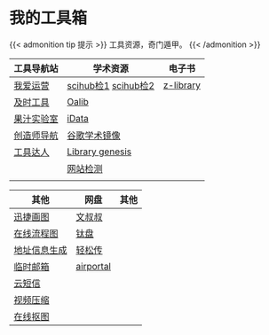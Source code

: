 # 我的工具箱


{{< admonition tip 提示 >}}
工具资源，奇门遁甲。
{{< /admonition >}}



| 工具导航站                                            | 学术资源                                                                                                                   | 电子书                                   |
| ----------------------------------------------------- | -------------------------------------------------------------------------------------------------------------------------- | ---------------------------------------- |
| [我爱运营](https://www.52yunying.com "聚合各类资源" ) | [scihub检1](https://tool.yovisun.com/scihub/ "全球论文下载") [scihub检2](https://lovescihub.wordpress.com/ "全球论文下载") | [z-library](https://zh.singlelogin.me/ ) |
| [及时工具](https://www.67tool.com "在线工具集合")     | [Oalib](https://www.oalib.com/ "论文免费下载")                                                                             | []()                                     |
| [果汁实验室](http://guozhivip.com/lab/ "资源导航站")  | [iData](https://www.cn-ki.net/)                                                                                            | []()                                     |
| [创造师导航](https://chuangzaoshi.com/ "资源导航站")  | [谷歌学术镜像](http://scholar.scqylaw.com/)                                                                                | []()                                     |
| [工具达人](https://dartools.com/ "工具集合")          | [Library genesis]()                                                                                                        | []()                                     |
| []()                                                  | [网站检测](https://check.1kbtool.com/ "zlibrary,github,谷歌学术，谷歌可用网站检测")                                        | []()                                     |
| []()                                                  | []()                                                                                                                       | []()                                     |


| 其他                                               | 网盘                                             | 其他 |
| -------------------------------------------------- | ------------------------------------------------ | ---- |
| [迅捷画图](https://www.liuchengtu.com/ "迅捷画图") | [文叔叔](https://www.wenshushu.cn/ "临时传文件") | []() |
| [在线流程图](https://app.diagrams.net/)            | [钛盘](https://tmp.link/)                        | []() |
| [地址信息生成](https://www.meiguodizhi.com/)       | [轻松传](https://easychuan.cn)                   | []() |
| [临时邮箱](https://www.67tool.com)                 | [airportal](https://airportal.cn/)               | []() |
| [云短信](https://yunduanxin.net/ "接收短信验证码") | []()                                             | []() |
| [视频压缩](https://compress-video-online.com/zh)   | []()                                             | []() |
| [在线抠图](https://bgsub.cn/ "在线抠图，替换背景") | []()                                             | []() |





